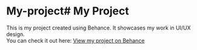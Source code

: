 # My-project# My Project  
This is my project created using Behance. It showcases my work in UI/UX design.  
You can check it out here: [View my project on Behance](https://www.behance.net/gallery/210994473/%28UniTrade%29-Mobile-Application-to-swap-sell-and-donate)
